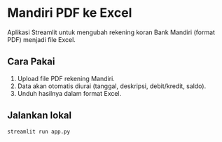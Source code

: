 # Mandiri PDF ke Excel

Aplikasi Streamlit untuk mengubah rekening koran Bank Mandiri (format PDF) menjadi file Excel.

## Cara Pakai

1. Upload file PDF rekening Mandiri.
2. Data akan otomatis diurai (tanggal, deskripsi, debit/kredit, saldo).
3. Unduh hasilnya dalam format Excel.

## Jalankan lokal

```bash
streamlit run app.py
```
